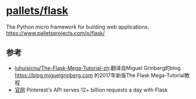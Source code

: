 # [pallets/flask](https://github.com/pallets/flask)

The Python micro framework for building web applications. https://www.palletsprojects.com/p/flask/

## 参考

* [luhuisicnu/The-Flask-Mega-Tutorial-zh](https://github.com/luhuisicnu/The-Flask-Mega-Tutorial-zh):翻译自Miguel Grinberg的blog https://blog.miguelgrinberg.com 的2017年新版The Flask Mega-Tutorial教程
* [官网](http://flask.pocoo.org/) Pinterest's API serves 12+ billion requests a day with Flask
